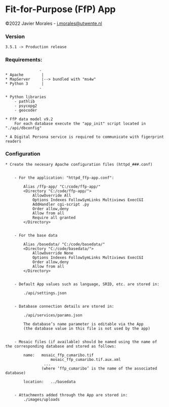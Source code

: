 # Fit-for-Purpose (FfP) App

©2022 Javier Morales - <a href="mailto:j.morales@utwente.nl">j.morales@utwente.nl</a>


### Version

    3.5.1 -> Production release


### Requirements:
                   -
    * Apache        |
    * MapServer     |--> bundled with "ms4w"
    * Python 3      |
                   - 
				   
	* Python libraries
		- pathlib
		- psycopg2
		- geocoder
					
    * FfP data model v9.2
		For each database execute the "app_init" script located in "./api/dbconfig"
		
	* A Digital Persona service is required to communicate with figerprint readers
	

### Configuration

	* Create the necesary Apache configuration files (httpd_###.conf)
	
	
		- For the application: "httpd_ffp-app.conf":

			Alias /ffp-app/ "C:/code/ffp-app/"
			<Directory "C:/code/ffp-app/">
				AllowOverride All
				Options Indexes FollowSymLinks Multiviews ExecCGI
				AddHandler cgi-script .py
				Order allow,deny
				Allow from all
				Require all granted
			</Directory>
			
			
		- For the base data
			
			Alias /basedata/ "C:/code/basedata/"
			<Directory "C:/code/basedata/">
				AllowOverride None
				Options Indexes FollowSymLinks Multiviews ExecCGI
				Order allow,deny
				Allow from all
			</Directory>
			
			
		- Default App values such as language, SRID, etc. are stored in:
			
			./api/settings.json


		- Database connection details are stored in:
			
			./api/services/params.json
			
			The database’s name parameter is editable via the App 
			(the database value in this file is not used by the app)


		- Mosaic files (if available) should be named using the name of the corresponding database and stored as follows:
		
			name:	mosaic_ffp_cumaribo.tif
						mosaic_ffp_cumaribo.tif.aux.xml
					 ...
					(where ‘ffp_cumaribo’ is the name of the associated database)
			
			location: 	../basedata
			

		- Attachments added through the App are stored in:
			./images/uploads